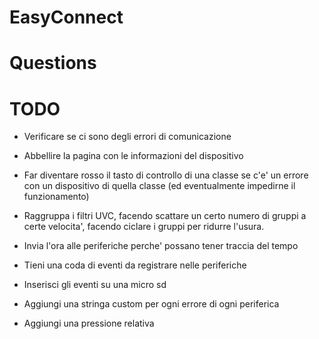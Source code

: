 # EasyConnect


# Questions

# TODO

 - Verificare se ci sono degli errori di comunicazione
 - Abbellire la pagina con le informazioni del dispositivo
 - Far diventare rosso il tasto di controllo di una classe se c'e' un errore con un dispositivo di quella classe (ed eventualmente impedirne il funzionamento)
 - Raggruppa i filtri UVC, facendo scattare un certo numero di gruppi a certe velocita', facendo ciclare i gruppi per ridurre l'usura.

 - Invia l'ora alle periferiche perche' possano tener traccia del tempo
 - Tieni una coda di eventi da registrare nelle periferiche
 - Inserisci gli eventi su una micro sd
 - Aggiungi una stringa custom per ogni errore di ogni periferica
 - Aggiungi una pressione relativa